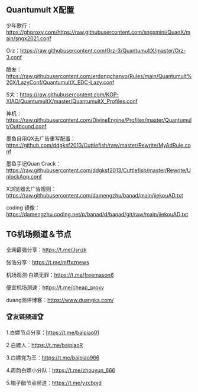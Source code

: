 ## Quantumult X配置

少年歌行：https://ghproxy.com/https://raw.githubusercontent.com/sngxmini/QuanX/main/sngx2021.conf

Orz：https://raw.githubusercontent.com/Orz-3/QuantumultX/master/Orz-3.conf

酷友：https://raw.githubusercontent.com/erdongchanyo/Rules/main/Quantumult%20X/LazyConf/QuantumultX_EDC-Lazy.conf

S大：https://raw.githubusercontent.com/KOP-XIAO/QuantumultX/master/QuantumultX_Profiles.conf

神机：https://raw.githubusercontent.com/DivineEngine/Profiles/master/Quantumult/Outbound.conf

墨鱼自用QX去广告重写配置：https://github.com/ddgksf2013/Cuttlefish/raw/master/Rewrite/MyAdRule.conf

墨鱼手记Quan Crack：https://raw.githubusercontent.com/ddgksf2013/Cuttlefish/master/Rewrite/UnlockApp.conf

X浏览器去广告规则：https://raw.githubusercontent.com/damengzhu/banad/main/jiekouAD.txt

coding 镜像：https://damengzhu.coding.net/p/banad/d/banad/git/raw/main/jiekouAD.txt

## TG机场频道＆节点

全网最强分享：https://t.me/Jsnzk

张浩分享：https://t.me/mffxznews

机场观测·白嫖无罪：https://t.me/freemason6

便宜机场测速：https://t.me/cheap_proxy

duang测评博客：https://www.duangks.com/

### 🏆友链频道🏆

1.白嫖节点分享：https://t.me/baipiao01

2.白嫖人：https://t.me/baipiaoR

3.白嫖党为王：https://t.me/baipiao966

4.周韵白嫖小分队：https://t.me/zhouyun_666

5.柚子醋节点频道：https://t.me/yzcbpjd
